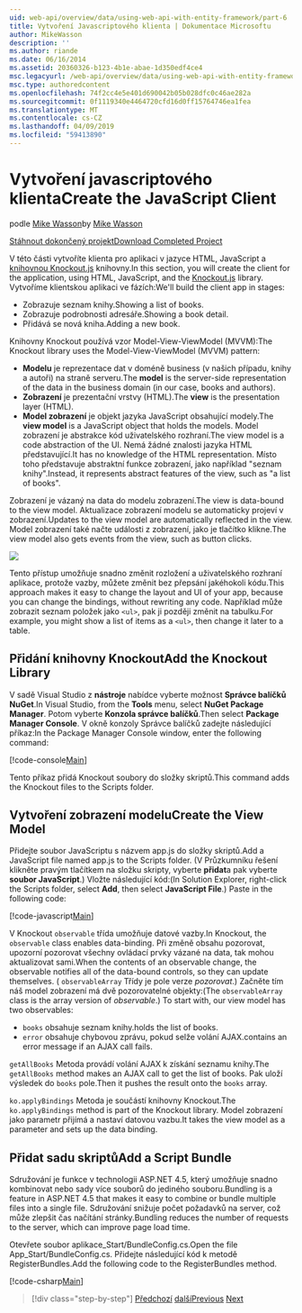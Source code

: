 ```yaml
---
uid: web-api/overview/data/using-web-api-with-entity-framework/part-6
title: Vytvoření Javascriptového klienta | Dokumentace Microsoftu
author: MikeWasson
description: ''
ms.author: riande
ms.date: 06/16/2014
ms.assetid: 20360326-b123-4b1e-abae-1d350edf4ce4
msc.legacyurl: /web-api/overview/data/using-web-api-with-entity-framework/part-6
msc.type: authoredcontent
ms.openlocfilehash: 74f2cc4e5e401d690042b05b028dfc0c46ae282a
ms.sourcegitcommit: 0f1119340e4464720cfd16d0ff15764746ea1fea
ms.translationtype: MT
ms.contentlocale: cs-CZ
ms.lasthandoff: 04/09/2019
ms.locfileid: "59413890"
---
```

# <a name="create-the-javascript-client"></a><span data-ttu-id="a6334-102">Vytvoření javascriptového klienta</span><span class="sxs-lookup"><span data-stu-id="a6334-102">Create the JavaScript Client</span></span>

<span data-ttu-id="a6334-103">podle [Mike Wasson](https://github.com/MikeWasson)</span><span class="sxs-lookup"><span data-stu-id="a6334-103">by [Mike Wasson](https://github.com/MikeWasson)</span></span>

[<span data-ttu-id="a6334-104">Stáhnout dokončený projekt</span><span class="sxs-lookup"><span data-stu-id="a6334-104">Download Completed Project</span></span>](https://github.com/MikeWasson/BookService)

<span data-ttu-id="a6334-105">V této části vytvoříte klienta pro aplikaci v jazyce HTML, JavaScript a [knihovnou Knockout.js](http://knockoutjs.com/) knihovny.</span><span class="sxs-lookup"><span data-stu-id="a6334-105">In this section, you will create the client for the application, using HTML, JavaScript, and the [Knockout.js](http://knockoutjs.com/) library.</span></span> <span data-ttu-id="a6334-106">Vytvoříme klientskou aplikaci ve fázích:</span><span class="sxs-lookup"><span data-stu-id="a6334-106">We'll build the client app in stages:</span></span>

- <span data-ttu-id="a6334-107">Zobrazuje seznam knihy.</span><span class="sxs-lookup"><span data-stu-id="a6334-107">Showing a list of books.</span></span>
- <span data-ttu-id="a6334-108">Zobrazuje podrobnosti adresáře.</span><span class="sxs-lookup"><span data-stu-id="a6334-108">Showing a book detail.</span></span>
- <span data-ttu-id="a6334-109">Přidává se nová kniha.</span><span class="sxs-lookup"><span data-stu-id="a6334-109">Adding a new book.</span></span>

<span data-ttu-id="a6334-110">Knihovny Knockout používá vzor Model-View-ViewModel (MVVM):</span><span class="sxs-lookup"><span data-stu-id="a6334-110">The Knockout library uses the Model-View-ViewModel (MVVM) pattern:</span></span>

- <span data-ttu-id="a6334-111">**Modelu** je reprezentace dat v doméně business (v našich případu, knihy a autoři) na straně serveru.</span><span class="sxs-lookup"><span data-stu-id="a6334-111">The **model** is the server-side representation of the data in the business domain (in our case, books and authors).</span></span>
- <span data-ttu-id="a6334-112">**Zobrazení** je prezentační vrstvy (HTML).</span><span class="sxs-lookup"><span data-stu-id="a6334-112">The **view** is the presentation layer (HTML).</span></span>
- <span data-ttu-id="a6334-113">**Model zobrazení** je objekt jazyka JavaScript obsahující modely.</span><span class="sxs-lookup"><span data-stu-id="a6334-113">The **view model** is a JavaScript object that holds the models.</span></span> <span data-ttu-id="a6334-114">Model zobrazení je abstrakce kód uživatelského rozhraní.</span><span class="sxs-lookup"><span data-stu-id="a6334-114">The view model is a code abstraction of the UI.</span></span> <span data-ttu-id="a6334-115">Nemá žádné znalosti jazyka HTML představující.</span><span class="sxs-lookup"><span data-stu-id="a6334-115">It has no knowledge of the HTML representation.</span></span> <span data-ttu-id="a6334-116">Místo toho představuje abstraktní funkce zobrazení, jako například &quot;seznam knihy&quot;.</span><span class="sxs-lookup"><span data-stu-id="a6334-116">Instead, it represents abstract features of the view, such as &quot;a list of books&quot;.</span></span>

<span data-ttu-id="a6334-117">Zobrazení je vázaný na data do modelu zobrazení.</span><span class="sxs-lookup"><span data-stu-id="a6334-117">The view is data-bound to the view model.</span></span> <span data-ttu-id="a6334-118">Aktualizace zobrazení modelu se automaticky projeví v zobrazení.</span><span class="sxs-lookup"><span data-stu-id="a6334-118">Updates to the view model are automatically reflected in the view.</span></span> <span data-ttu-id="a6334-119">Model zobrazení také načte události z zobrazení, jako je tlačítko klikne.</span><span class="sxs-lookup"><span data-stu-id="a6334-119">The view model also gets events from the view, such as button clicks.</span></span>

![](part-6/_static/image1.png)

<span data-ttu-id="a6334-120">Tento přístup umožňuje snadno změnit rozložení a uživatelského rozhraní aplikace, protože vazby, můžete změnit bez přepsání jakéhokoli kódu.</span><span class="sxs-lookup"><span data-stu-id="a6334-120">This approach makes it easy to change the layout and UI of your app, because you can change the bindings, without rewriting any code.</span></span> <span data-ttu-id="a6334-121">Například může zobrazit seznam položek jako `<ul>`, pak ji později změnit na tabulku.</span><span class="sxs-lookup"><span data-stu-id="a6334-121">For example, you might show a list of items as a `<ul>`, then change it later to a table.</span></span>

## <a name="add-the-knockout-library"></a><span data-ttu-id="a6334-122">Přidání knihovny Knockout</span><span class="sxs-lookup"><span data-stu-id="a6334-122">Add the Knockout Library</span></span>

<span data-ttu-id="a6334-123">V sadě Visual Studio z **nástroje** nabídce vyberte možnost **Správce balíčků NuGet**.</span><span class="sxs-lookup"><span data-stu-id="a6334-123">In Visual Studio, from the **Tools** menu, select **NuGet Package Manager**.</span></span> <span data-ttu-id="a6334-124">Potom vyberte **Konzola správce balíčků**.</span><span class="sxs-lookup"><span data-stu-id="a6334-124">Then select **Package Manager Console**.</span></span> <span data-ttu-id="a6334-125">V okně konzoly Správce balíčků zadejte následující příkaz:</span><span class="sxs-lookup"><span data-stu-id="a6334-125">In the Package Manager Console window, enter the following command:</span></span>

[!code-console[Main](part-6/samples/sample1.cmd)]

<span data-ttu-id="a6334-126">Tento příkaz přidá Knockout soubory do složky skriptů.</span><span class="sxs-lookup"><span data-stu-id="a6334-126">This command adds the Knockout files to the Scripts folder.</span></span>

## <a name="create-the-view-model"></a><span data-ttu-id="a6334-127">Vytvoření zobrazení modelu</span><span class="sxs-lookup"><span data-stu-id="a6334-127">Create the View Model</span></span>

<span data-ttu-id="a6334-128">Přidejte soubor JavaScriptu s názvem app.js do složky skriptů.</span><span class="sxs-lookup"><span data-stu-id="a6334-128">Add a JavaScript file named app.js to the Scripts folder.</span></span> <span data-ttu-id="a6334-129">(V Průzkumníku řešení klikněte pravým tlačítkem na složku skripty, vyberte **přidat**a pak vyberte **soubor JavaScript**.) Vložte následující kód:</span><span class="sxs-lookup"><span data-stu-id="a6334-129">(In Solution Explorer, right-click the Scripts folder, select **Add**, then select **JavaScript File**.) Paste in the following code:</span></span>

[!code-javascript[Main](part-6/samples/sample2.js)]

<span data-ttu-id="a6334-130">V Knockout `observable` třída umožňuje datové vazby.</span><span class="sxs-lookup"><span data-stu-id="a6334-130">In Knockout, the `observable` class enables data-binding.</span></span> <span data-ttu-id="a6334-131">Při změně obsahu pozorovat, upozorní pozorovat všechny ovládací prvky vázané na data, tak mohou aktualizovat sami.</span><span class="sxs-lookup"><span data-stu-id="a6334-131">When the contents of an observable change, the observable notifies all of the data-bound controls, so they can update themselves.</span></span> <span data-ttu-id="a6334-132">( `observableArray` Třídy je pole verze *pozorovat*.) Začněte tím náš model zobrazení má dvě pozorovatelné objekty:</span><span class="sxs-lookup"><span data-stu-id="a6334-132">(The `observableArray` class is the array version of *observable*.) To start with, our view model has two observables:</span></span>

- `books` <span data-ttu-id="a6334-133">obsahuje seznam knihy.</span><span class="sxs-lookup"><span data-stu-id="a6334-133">holds the list of books.</span></span>
- `error` <span data-ttu-id="a6334-134">obsahuje chybovou zprávu, pokud selže volání AJAX.</span><span class="sxs-lookup"><span data-stu-id="a6334-134">contains an error message if an AJAX call fails.</span></span>

<span data-ttu-id="a6334-135">`getAllBooks` Metoda provádí volání AJAX k získání seznamu knihy.</span><span class="sxs-lookup"><span data-stu-id="a6334-135">The `getAllBooks` method makes an AJAX call to get the list of books.</span></span> <span data-ttu-id="a6334-136">Pak uloží výsledek do `books` pole.</span><span class="sxs-lookup"><span data-stu-id="a6334-136">Then it pushes the result onto the `books` array.</span></span>

<span data-ttu-id="a6334-137">`ko.applyBindings` Metoda je součástí knihovny Knockout.</span><span class="sxs-lookup"><span data-stu-id="a6334-137">The `ko.applyBindings` method is part of the Knockout library.</span></span> <span data-ttu-id="a6334-138">Model zobrazení jako parametr přijímá a nastaví datovou vazbu.</span><span class="sxs-lookup"><span data-stu-id="a6334-138">It takes the view model as a parameter and sets up the data binding.</span></span>

## <a name="add-a-script-bundle"></a><span data-ttu-id="a6334-139">Přidat sadu skriptů</span><span class="sxs-lookup"><span data-stu-id="a6334-139">Add a Script Bundle</span></span>

<span data-ttu-id="a6334-140">Sdružování je funkce v technologii ASP.NET 4.5, který umožňuje snadno kombinovat nebo sady více souborů do jediného souboru.</span><span class="sxs-lookup"><span data-stu-id="a6334-140">Bundling is a feature in ASP.NET 4.5 that makes it easy to combine or bundle multiple files into a single file.</span></span> <span data-ttu-id="a6334-141">Sdružování snižuje počet požadavků na server, což může zlepšit čas načítání stránky.</span><span class="sxs-lookup"><span data-stu-id="a6334-141">Bundling reduces the number of requests to the server, which can improve page load time.</span></span>

<span data-ttu-id="a6334-142">Otevřete soubor aplikace\_Start/BundleConfig.cs.</span><span class="sxs-lookup"><span data-stu-id="a6334-142">Open the file App\_Start/BundleConfig.cs.</span></span> <span data-ttu-id="a6334-143">Přidejte následující kód k metodě RegisterBundles.</span><span class="sxs-lookup"><span data-stu-id="a6334-143">Add the following code to the RegisterBundles method.</span></span>

[!code-csharp[Main](part-6/samples/sample3.cs)]

> [!div class="step-by-step"]
> <span data-ttu-id="a6334-144">[Předchozí](part-5.md)
> [další](part-7.md)</span><span class="sxs-lookup"><span data-stu-id="a6334-144">[Previous](part-5.md)
[Next](part-7.md)</span></span>
